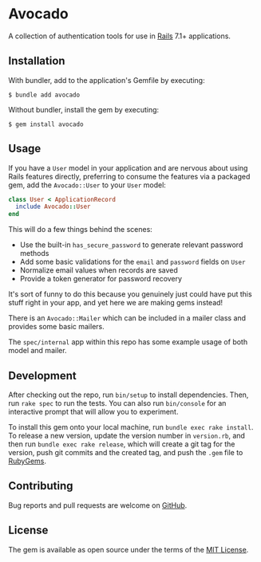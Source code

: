 # Avocado

A collection of authentication tools for use in [Rails] 7.1+ applications.

## Installation

With bundler, add to the application's Gemfile by executing:

    $ bundle add avocado

Without bundler, install the gem by executing:

    $ gem install avocado

## Usage

If you have a `User` model in your application and are nervous about using Rails
features directly, preferring to consume the features via a packaged gem, add
the `Avocado::User` to your `User` model:

```ruby
class User < ApplicationRecord
  include Avocado::User
end
```

This will do a few things behind the scenes:

- Use the built-in `has_secure_password` to generate relevant password methods
- Add some basic validations for the `email` and `password` fields on `User`
- Normalize email values when records are saved
- Provide a token generator for password recovery

It's sort of funny to do this because you genuinely just could have put this
stuff right in your app, and yet here we are making gems instead!

There is an `Avocado::Mailer` which can be included in a mailer class and
provides some basic mailers.

The `spec/internal` app within this repo has some example usage of both model
and mailer.

## Development

After checking out the repo, run `bin/setup` to install dependencies. Then, run
`rake spec` to run the tests. You can also run `bin/console` for an interactive
prompt that will allow you to experiment.

To install this gem onto your local machine, run `bundle exec rake install`. To
release a new version, update the version number in `version.rb`, and then run
`bundle exec rake release`, which will create a git tag for the version, push
git commits and the created tag, and push the `.gem` file to [RubyGems].

## Contributing

Bug reports and pull requests are welcome on [GitHub].

## License

The gem is available as open source under the terms of the [MIT License].

[GitHub]: https://github.com/unicorngroomers/avocado
[MIT License]: https://opensource.org/licenses/MIT
[Rails]: https://github.com/rails/rails
[RubyGems]: https://rubygems.org
